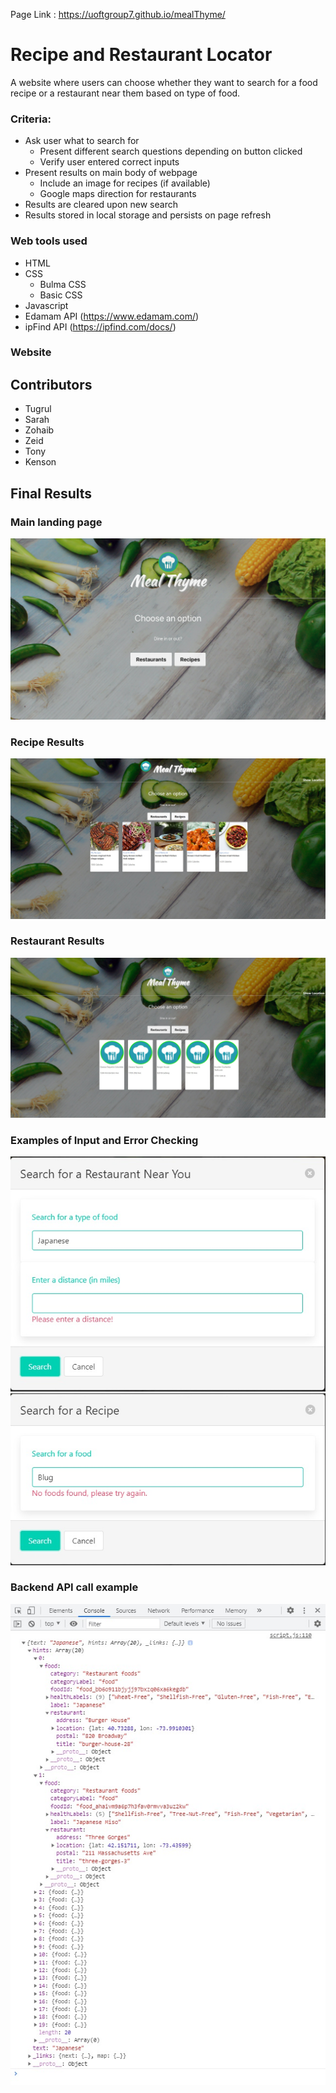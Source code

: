 Page Link : https://uoftgroup7.github.io/mealThyme/

# Recipe and Restaurant Locator
A website where users can choose whether they want to search for a food recipe or a restaurant near them based on type of food.

### Criteria:
* Ask user what to search for
  *  Present different search questions depending on button clicked
  *  Verify user entered correct inputs
* Present results on main body of webpage
  * Include an image for recipes (if available)
  * Google maps direction for restaurants
* Results are cleared upon new search
* Results stored in local storage and persists on page refresh

### Web tools used
* HTML
* CSS
  *  Bulma CSS
  *  Basic CSS
* Javascript
* Edamam API (https://www.edamam.com/)
* ipFind API (https://ipfind.com/docs/)

### Website

## Contributors
* Tugrul
* Sarah
* Zohaib
* Zeid
* Tony
* Kenson

## Final Results

### Main landing page
<img src="./assets/images/homePage.png" alt="Main landing page" />

### Recipe Results
<img src="./assets/images/RecipeSearch.jpg" alt="Recipe results page" />

### Restaurant Results
<img src="./assets/images/RestaurantSearch.jpg" alt="Restaurant results page" />

### Examples of Input and Error Checking
<img src="./assets/images/DistanceError.jpg" alt="User did not enter a distance" />

<img src="./assets/images/FoodTypeError.jpg" alt="Food type not found" />

### Backend API call example
<img src="./assets/images/EdamamAPICall.jpg" alt="Example of API function being used" />